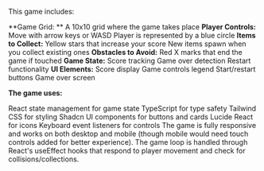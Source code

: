 This game includes:

**Game Grid: **
A 10x10 grid where the game takes place
**Player Controls:**
Move with arrow keys or WASD
Player is represented by a blue circle
**Items to Collect:**
Yellow stars that increase your score
New items spawn when you collect existing ones
**Obstacles to Avoid:**
Red X marks that end the game if touched
**Game State:**
Score tracking
Game over detection
Restart functionality
**UI Elements:**
Score display
Game controls legend
Start/restart buttons
Game over screen

**The game uses:**

React state management for game state
TypeScript for type safety
Tailwind CSS for styling
Shadcn UI components for buttons and cards
Lucide React for icons
Keyboard event listeners for controls
The game is fully responsive and works on both desktop and mobile (though mobile would need touch controls added for better experience). The game loop is handled through React's useEffect hooks that respond to player movement and check for collisions/collections.

